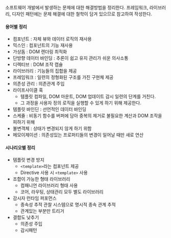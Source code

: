 소프트웨어 개발에서 발생하는 문제에 대한 해결방법을 정리한다. 프레임워크, 라이브러리, 디자인 패턴에는 문제 해결에 대한 철학이 담겨 있으므로 참고하여 작성한다.

#### 용어별 정리
- 컴포넌트 : 자체 뷰와 데이터 로직의 재사용
- 믹스인 : 컴포넌트의 기능 재사용
- 가상돔 : DOM 렌더링 최적화
- 단방향 데이터 바인딩 : 추론이 쉽고 유지 관리가 쉬운 의사소통
- 디렉티브 : DOM 조작 캡슐
- 라이브러리 : 기능들의 집합을 제공
- 프레임워크 : 일련의 정형화된 구조를 가진 구현체 제공
- 의존성 관리 : 의존관계 주입
- 라이프사이클 훅
  - 템플릿 컴파일, DOM 마운트, DOM 업데이트 감시 일련의 단계를 거친다.
  - 그 과정을 사용자 정의 로직을 실행할 수 있게 하기 위해 제공한다.
- 템플릿 바인딘 : 선언적인 데이터 바인딩
- 스케쥴 : 비동기 함수를 버퍼에 담아 중복의 제거로 불필요한 계산과 DOM 조작을 피하기 위해
- 불변객체 : 상태가 변경되지 않게 하기 위함
- 메모이제이션 : 의존성있는 프로퍼티들의 변경이 일어날 때만 새로 연산

#### 시나리오별 정리
- 템플릿 변경 방지
  - `<template>`라는 컴포넌트 제공
  - Directive 사용 시 `<template>` 사용
- 조합이 가능한 형태 라이브러리
   - 컴패니언 라이브러리 형태 사용
   - 코어, 라우팅, 상태관리 모두 별도 라이브러리
- 감시자 런타임 퍼포먼스
   - 종속성 추적 관찰 시스템으로 명시적 종속 관계 추적
   - 관계있는 부분만 트리거
- 결합도 낮추기
   - 의존성 주입
   - 감시패턴